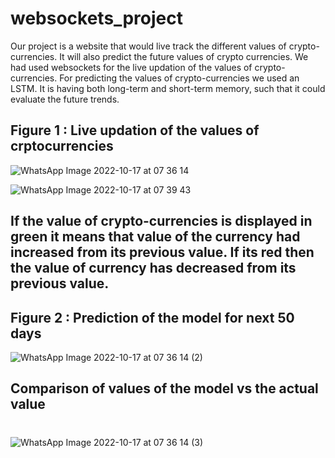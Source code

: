 # websockets_project

Our project is a website that would live track the different values of crypto-currencies. It will also predict the future values of crypto currencies.
We had used websockets for the live updation of the values of crypto-currencies. For predicting the values of crypto-currencies we used an LSTM. It is having both long-term and short-term memory, such that it could evaluate the future trends.

## Figure 1 : Live updation of the values of crptocurrencies
![WhatsApp Image 2022-10-17 at 07 36 14](https://user-images.githubusercontent.com/76429389/196074112-3bf3a3a3-7b73-4333-b142-a3e8fda0ad0b.jpeg)


![WhatsApp Image 2022-10-17 at 07 39 43](https://user-images.githubusercontent.com/76429389/196074315-6ea4c6a3-66d9-4ab7-b713-a67cfa3aa87f.jpeg)

## If the value of crypto-currencies is displayed in green it means that value of the currency had increased from its previous value. If its red then the value of currency has decreased from its previous value.


## Figure 2 : Prediction of the model for next 50 days


![WhatsApp Image 2022-10-17 at 07 36 14 (2)](https://user-images.githubusercontent.com/76429389/196074117-04cc69bb-060d-41cb-9251-8fe0b8257f5e.jpeg)

## Comparison of values of the model vs the actual value
#
![WhatsApp Image 2022-10-17 at 07 36 14 (3)](https://user-images.githubusercontent.com/76429389/196074118-a0bb776b-10da-4015-9ccb-e3cb6d0589a1.jpeg)
